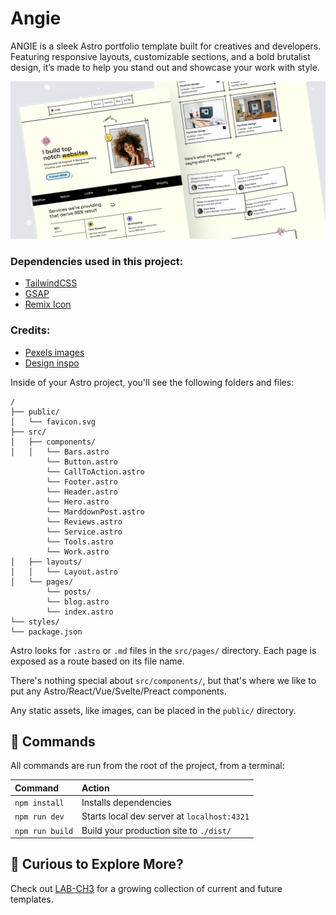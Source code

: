 
# Angie

ANGIE is a sleek Astro portfolio template built for creatives and developers. Featuring responsive layouts, customizable sections, and a bold brutalist design, it’s made to help you stand out and showcase your work with style.



![basics](./src/assets/demo/thumbnail.png)


### Dependencies used in this project:
- [TailwindCSS](https://tailwindcss.com/)
- [GSAP](https://gsap.com/)
- [Remix Icon](https://remixicon.com/)

### Credits:
- [Pexels images](https://www.pexels.com/)
- [Design inspo](https://www.figma.com/design/YHGwlMXQLVCE3mTF4JVA5I/2024-Portfolios-(Community)?node-id=1-914&t=6JAt4v8pqxzppZ0b-0)



Inside of your Astro project, you'll see the following folders and files:

```text
/
├── public/
│   └── favicon.svg
├── src/
│   ├── components/
│   │   └── Bars.astro
        └── Button.astro
        └── CallToAction.astro
        └── Footer.astro
        └── Header.astro
        └── Hero.astro
        └── MarddownPost.astro
        └── Reviews.astro
        └── Service.astro
        └── Tools.astro
        └── Work.astro
│   ├── layouts/
│   │   └── Layout.astro
│   └── pages/
        └── posts/
        └── blog.astro
        └── index.astro
└── styles/
└── package.json
```

Astro looks for `.astro` or `.md` files in the `src/pages/` directory. Each page is exposed as a route based on its file name.

There's nothing special about `src/components/`, but that's where we like to put any Astro/React/Vue/Svelte/Preact components.

Any static assets, like images, can be placed in the `public/` directory.

## 🧞 Commands

All commands are run from the root of the project, from a terminal:

| Command                   | Action                                           |
| :------------------------ | :----------------------------------------------- |
| `npm install`             | Installs dependencies                            |
| `npm run dev`             | Starts local dev server at `localhost:4321`      |
| `npm run build`           | Build your production site to `./dist/`          |



## 👀 Curious to Explore More?

Check out [LAB-CH3](https://github.com/LaB-CH3) for a growing collection of current and future templates. 

